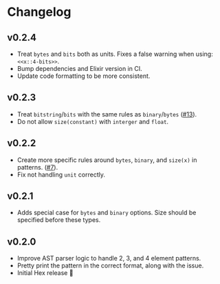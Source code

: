 # Changelog

## v0.2.4

* Treat `bytes` and `bits` both as units. Fixes a false warning when using: `<<x::4-bits>>`.
* Bump dependencies and Elixir version in CI.
* Update code formatting to be more consistent.

## v0.2.3

* Treat `bitstring`/`bits` with the same rules as `binary`/`bytes` ([#13](https://github.com/smartrent/credo_binary_patterns/pull/13)).
* Do not allow `size(constant)` with `interger` and `float`.

## v0.2.2

* Create more specific rules around `bytes`, `binary`, and `size(x)` in patterns. ([#7](https://github.com/smartrent/credo_binary_patterns/pull/7)).
* Fix not handling `unit` correctly.

## v0.2.1

* Adds special case for `bytes` and `binary` options. Size should be specified before these types.

## v0.2.0

* Improve AST parser logic to handle 2, 3, and 4 element patterns.
* Pretty print the pattern in the correct format, along with the issue.
* Initial Hex release 🎉
